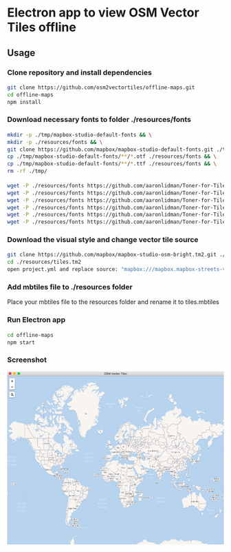 # Electron app to view OSM Vector Tiles offline

## Usage

### Clone repository and install dependencies

```bash
git clone https://github.com/osm2vectortiles/offline-maps.git
cd offline-maps
npm install
```

### Download necessary fonts to folder ./resources/fonts

```bash
mkdir -p ./tmp/mapbox-studio-default-fonts && \
mkdir -p ./resources/fonts && \
git clone https://github.com/mapbox/mapbox-studio-default-fonts.git ./tmp/mapbox-studio-default-fonts && \
cp ./tmp/mapbox-studio-default-fonts/**/*.otf ./resources/fonts && \
cp ./tmp/mapbox-studio-default-fonts/**/*.ttf ./resources/fonts && \
rm -rf ./tmp/

wget -P ./resources/fonts https://github.com/aaronlidman/Toner-for-Tilemill/raw/master/toner4tilemill/fonts/Arial-Bold.ttf && \
wget -P ./resources/fonts https://github.com/aaronlidman/Toner-for-Tilemill/raw/master/toner4tilemill/fonts/Arial-Regular.ttf && \
wget -P ./resources/fonts https://github.com/aaronlidman/Toner-for-Tilemill/raw/master/toner4tilemill/fonts/Arial-Unicode-Bold-Italic.ttf && \
wget -P ./resources/fonts https://github.com/aaronlidman/Toner-for-Tilemill/raw/master/toner4tilemill/fonts/Arial-Unicode-Bold.ttf && \
wget -P ./resources/fonts https://github.com/aaronlidman/Toner-for-Tilemill/raw/master/toner4tilemill/fonts/Arial-Unicode-Italic.ttf && \
wget -P ./resources/fonts https://github.com/aaronlidman/Toner-for-Tilemill/raw/master/toner4tilemill/fonts/Arial-Unicode-Regular.ttf
```
### Download the visual style and change vector tile source

```bash
git clone https://github.com/mapbox/mapbox-studio-osm-bright.tm2.git ./resources/tiles.tm2
cd ./resources/tiles.tm2
open project.yml and replace source: "mapbox:///mapbox.mapbox-streets-v6" with source: "mbtiles://./resources/tiles.mbtiles"
```

### Add mbtiles file to ./resources folder

Place your mbtiles file to the resources folder and rename it to tiles.mbtiles

### Run Electron app

```bash
cd offline-maps
npm start
```

### Screenshot

![screenshot](./screenshot.png)
